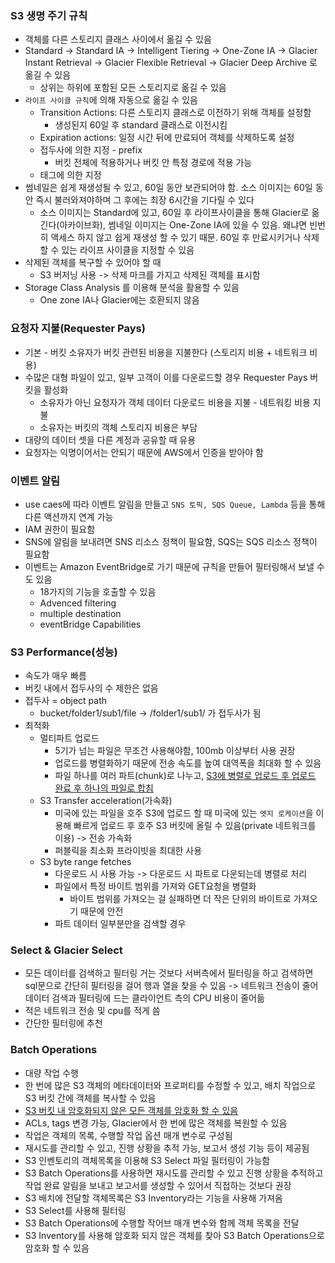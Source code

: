 ### S3 생명 주기 규칙
- 객체를 다른 스토리지 클래스 사이에서 옮길 수 있음
- Standard -> Standard IA -> Intelligent Tiering -> One-Zone IA -> Glacier Instant Retrieval -> Glacier Flexible Retrieval -> Glacier Deep Archive 로 옮길 수 있음
	- 상위는 하위에 포함된 모든 스토리지로 옮길 수 있음
- `라이프 사이클 규칙`에 의해 자동으로 옮길 수 있음
	- Transition Actions: 다른 스토리지 클래스로 이전하기 위해 객체를 설정함
		- 생성된지 60일 후 standard 클래스로 이전시킴
	- Expiration actions: 일정 시간 뒤에 만료되어 객체를 삭제하도록 설정
	- 접두사에 의한 지정 - prefix
		- 버킷 전체에 적용하거나 버킷 안 특정 경로에 적용 가능
	- 태그에 의한 지정
- 썸네일은 쉽게 재생성될 수 있고, 60일 동안 보관되어야 함. 소스 이미지는 60일 동안 즉시 불러와져야하며 그 후에는 최장 6시간을 기다릴 수 있다
	- 소스 이미지는 Standard에 있고, 60일 후 라이프사이클을 통해 Glacier로 옮긴다(아카이브화), 썸네일 이미지는 One-Zone IA에 있을 수 있음. 왜냐면 빈번히 액세스 하지 않고 쉽게 재생성 할 수 있기 때문. 60일 후 만료시키거나 삭제할 수 있는 라이프 사이클을 지정할 수 있음
- 삭제된 객체를 복구할 수 있어야 할 때 
	- S3 버저닝 사용 -> 삭제 마크를 가지고 삭제된 객체를 표시함
- Storage Class Analysis 를 이용해 분석을 활용할 수 있음
	- One zone IA나 Glacier에는 호환되지 않음
### 요청자 지불(Requester Pays)
- 기본 - 버킷 소유자가 버킷 관련된 비용을 지불한다 (스토리지 비용 + 네트워크 비용)
- 수많은 대형 파일이 있고, 일부 고객이 이를 다운로드할 경우 Requester Pays 버킷을 활성화 
	- 소유자가 아닌 요청자가 객체 데이터 다운로드 비용을 지불 - 네트워킹 비용 지불
	- 소유자는 버킷의 객체 스토리지 비용은 부담
- 대량의 데이터 셋을 다른 계정과 공유할 때 유용
- 요청자는 익명이어서는 안되기 때문에 AWS에서 인증을 받아야 함
### 이벤트 알림
- use caes에 따라 이벤트 알림을 만들고 `SNS 토픽, SQS Queue, Lambda` 등을 통해 다른 액션까지 연계 가능
- IAM 권한이 필요함
- SNS에 알림을 보내려면 SNS 리소스 정책이 필요함, SQS는 SQS 리소스 정책이 필요함
- 이벤트는 Amazon EventBridge로 가기 때문에 규칙을 만들어 필터링해서 보낼 수도 있음
	- 18가지의 기능을 호출할 수 있음
	- Advenced filtering
	- multiple destination
	- eventBridge Capabilities
### S3 Performance(성능)
- 속도가 매우 빠름
- 버킷 내에서 접두사의 수 제한은 없음
- 접두사 = object path 
	- bucket/folder1/sub1/file -> /folder1/sub1/ 가 접두사가 됨
- 최적화
	- 멀티파트 업로드
		- 5기가 넘는 파일은 무조건 사용해야함, 100mb 이상부터 사용 권장
		- 업로드를 병렬화하기 때문에 전송 속도를 높여 대역폭을 최대화 할 수 있음
		- 파일 하나를 여러 파트(chunk)로 나누고, <u>S3에 병렬로 업로드 후 업로드 완료 후 하나의 파일로 합침</u>
	- S3 Transfer acceleration(가속화)
		- 미국에 있는 파일을 호주 S3에 업로드 할 때 미국에 있는 `엣지 로케이션`을  이용해 빠르게 업로드 후 호주 S3 버킷에 올릴 수 있음(private 네트워크를 이용) -> 전송 가속화
		- 퍼블릭을 최소화 프라이빗을 최대한 사용
	- S3 byte range fetches
		- 다운로드 시 사용 가능 -> 다운로드 시 파트로 다운되는데 병렬로 처리
		- 파일에서 특정 바이트 범위를 가져와 GET요청을 병렬화
			- 바이트 범위를 가져오는 걸 실패하면 더 작은 단위의 바이트로 가져오기 때문에 안전
		- 파트 데이터 일부분만을 검색할 경우 
### Select & Glacier Select
- 모든 데이터를 검색하고 필터링 거는 것보다 서버측에서 필터링을 하고 검색하면 sql문으로 간단히 필터링을 걸어 행과 열을 찾을 수 있음 -> 네트워크 전송이 줄어 데이터 검색과 필터링에 드는 클라이언트 측의 CPU 비용이 줄어듦
- 적은 네트워크 전송 및 cpu를 적게 씀
- 간단한 필터링에 추천
### Batch Operations
- 대량 작업 수행
- 한 번에 많은 S3 객체의 메타데이터와 프로퍼티를 수정할 수 있고, 배치 작업으로 S3 버킷 간에 객체를 복사할 수 있음
- <u>S3 버킷 내 암호화되지 않은 모든 객체를 암호화 할 수 있음</u>
- ACLs, tags 변경 가능, Glacier에서 한 번에 많은 객체를 복원할 수 있음
- 작업은 객체의 목록, 수행할 작업 옵션 매개 변수로 구성됨
- 재시도를 관리할 수 있고, 진행 상황을 추적 가능, 보고서 생성 기능 등이 제공됨
- S3 인벤토리의 객체목록을 이용해 S3 Select 파일 필터링이 가능함
- S3 Batch Operations를 사용하면 재시도를 관리할 수 있고 진행 상황을 추적하고 작업 완료 알림을 보내고 보고서를 생성할 수 있어서 직접하는 것보다 권장
- S3 배치에 전달할 객체목록은 S3 Inventory라는 기능을 사용해 가져옴
- S3 Select를 사용해 필터링
- S3 Batch Operations에 수행할 작어브 매개 변수와 함께 객체 목록을 전달
- S3 Inventory를 사용해 암호화 되지 않은 객체를 찾아 S3 Batch Operations으로 암호화 할 수 있음
